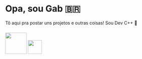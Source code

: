 # Opa, sou Gab 🇧🇷

Tô aqui pra postar uns projetos e outras coisas! Sou Dev C++ 🌳
###
<img src="https://img.shields.io/badge/C++-%2300599C.svg?style=plastic&logo=cplusplus&logoColor=white" width="68"> <img src="https://img.shields.io/badge/C-%2300599C.svg?style=plastic&logo=c&logoColor=white" width="44">

